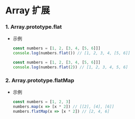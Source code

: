 # Array 扩展

### 1. Array.prototype.flat

- 示例

  ```js
  const numbers = [1, 2, [3, 4, [5, 6]]]
  console.log(numbers.flat()) // [1, 2, 3, 4, [5, 6]]
  ```
  
  ```js
  const numbers = [1, 2, [3, 4, [5, 6]]]
  console.log(numbers.flat(2)) // [1, 2, 3, 4, 5, 6]
  ```

### 2. Array.prototype.flatMap

- 示例

  ```js
  const numbers = [1, 2, 3]
  numbers.map(x => [x * 2]) // [[2], [4], [6]]
  numbers.flatMap(x => [x * 2]) // [2, 4, 6]
  ```